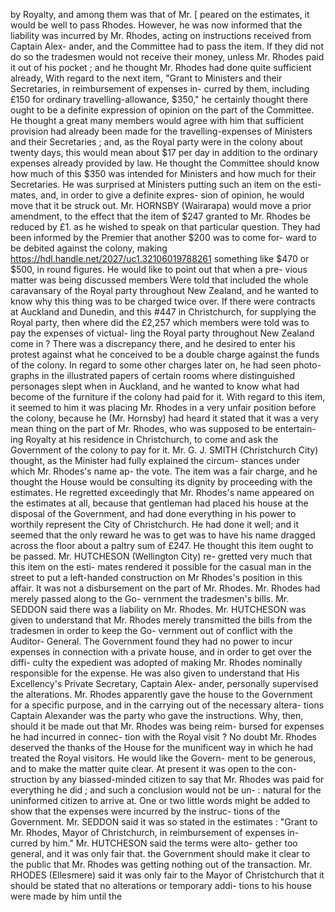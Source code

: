 by Royalty, and among them was that of Mr. [ peared on the estimates, it would be well to pass Rhodes. However, he was now informed that the liability was incurred by Mr. Rhodes, acting on instructions received from Captain Alex- ander, and the Committee had to pass the item. If they did not do so the tradesmen would not receive their money, unless Mr. Rhodes paid it out of his pocket ; and he thought Mr. Rhodes had done quite sufficient already, With regard to the next item, "Grant to Ministers and their Secretaries, in reimbursement of expenses in- curred by them, including £150 for ordinary travelling-allowance, $350," he certainly thought there ought to be a definite expression of opinion on the part of the Committee. He thought a great many members would agree with him that sufficient provision had already been made for the travelling-expenses of Ministers and their Secretaries ; and, as the Royal party were in the colony about twenty days, this would mean about $17 per day in addition to the ordinary expenses already provided by law. He thought the Committee should know how much of this $350 was intended for Ministers and how much for their Secretaries. He was surprised at Ministers putting such an item on the esti- mates, and, in order to give a definite expres- sion of opinion, he would move that it be struck out. Mr. HORNSBY (Wairarapa) would move a prior amendment, to the effect that the item of $247 granted to Mr. Rhodes be reduced by £1. as he wished to speak on that particular question. They had been informed by the Premier that another $200 was to come for- ward to be debited against the colony, making https://hdl.handle.net/2027/uc1.32106019788261 something like $470 or $500, in round figures. He would like to point out that when a pre- vious matter was being discussed members Were told that included the whole caravansary of the Royal party throughout New Zealand, and he wanted to know why this thing was to be charged twice over. If there were contracts at Auckland and Dunedin, and this #447 in Christchurch, for supplying the Royal party, then where did the £2,257 which members were told was to pay the expenses of victual- ling the Royal party throughout New Zealand come in ? There was a discrepancy there, and he desired to enter his protest against what he conceived to be a double charge against the funds of the colony. In regard to some other charges later on, he had seen photo- graphs in the illustrated papers of certain rooms where distinguished personages slept when in Auckland, and he wanted to know what had become of the furniture if the colony had paid for it. With regard to this item, it seemed to him it was placing Mr. Rhodes in a very unfair position before the colony, because he (Mr. Hornsby) had heard it stated that it was a very mean thing on the part of Mr. Rhodes, who was supposed to be entertain- ing Royalty at his residence in Christchurch, to come and ask the Government of the colony to pay for it. Mr. G. J. SMITH (Christchurch City) thought, as the Minister had fully explained the circum- stances under which Mr. Rhodes's name ap- the vote. The item was a fair charge, and he thought the House would be consulting its dignity by proceeding with the estimates. He regretted exceedingly that Mr. Rhodes's name appeared on the estimates at all, because that gentleman had placed his house at the disposal of the Government, and had done everything in his power to worthily represent the City of Christchurch. He had done it well; and it seemed that the only reward he was to get was to have his name dragged across the floor about a paltry sum of £247. He thought this item ought to be passed. Mr. HUTCHESON (Wellington City) re- gretted very much that this item on the esti- mates rendered it possible for the casual man in the street to put a left-handed construction on Mr Rhodes's position in this affair. It was not a disbursement on the part of Mr. Rhodes. Mr. Rhodes had merely passed along to the Go- vernment the tradesmen's bills. Mr. SEDDON said there was a liability on Mr. Rhodes. Mr. HUTCHESON was given to understand that Mr. Rhodes merely transmitted the bills from the tradesmen in order to keep the Go- vernment out of conflict with the Auditor- General. The Government found they had no power to incur expenses in connection with a private house, and in order to get over the diffi- culty the expedient was adopted of making Mr. Rhodes nominally responsible for the expense. He was also given to understand that His Excellency's Private Secretary, Captain Alex- ander, personally supervised the alterations. Mr. Rhodes apparently gave the house to the Government for a specific purpose, and in the carrying out of the necessary altera- tions Captain Alexander was the party who gave the instructions. Why, then, should it be made out that Mr. Rhodes was being reim- bursed for expenses he had incurred in connec- tion with the Royal visit ? No doubt Mr. Rhodes deserved the thanks of the House for the munificent way in which he had treated the Royal visitors. He would like the Govern- ment to be generous, and to make the matter quite clear. At present it was open to the con- struction by any biassed-minded citizen to say that Mr. Rhodes was paid for everything he did ; and such a conclusion would not be un- : natural for the uninformed citizen to arrive at. One or two little words might be added to show that the expenses were incurred by the instruc- tions of the Government. Mr. SEDDON said it was so stated in the estimates : "Grant to Mr. Rhodes, Mayor of Christchurch, in reimbursement of expenses in- curred by him." Mr. HUTCHESON said the terms were alto- gether too general, and it was only fair that. the Government should make it clear to the public that Mr. Rhodes was getting nothing out of the transaction. Mr. RHODES (Ellesmere) said it was only fair to the Mayor of Christchurch that it should be stated that no alterations or temporary addi- tions to his house were made by him until the 